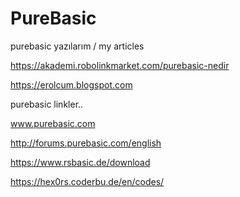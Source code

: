 # PureBasic
purebasic yazılarım / my articles

https://akademi.robolinkmarket.com/purebasic-nedir

https://erolcum.blogspot.com

purebasic linkler..

www.purebasic.com

http://forums.purebasic.com/english

https://www.rsbasic.de/download

https://hex0rs.coderbu.de/en/codes/






